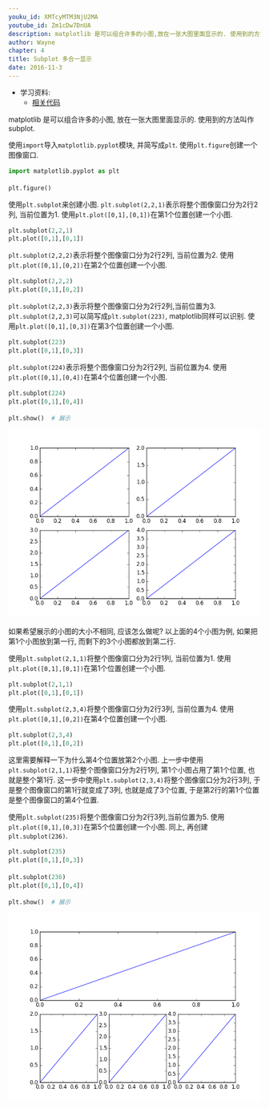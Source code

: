 ```yaml
---
youku_id: XMTcyMTM3NjU2MA
youtube_id: Zm1cDw7DnUA
description: matplotlib 是可以组合许多的小图,放在一张大图里面显示的. 使用到的方法叫作 subplot.
author: Wayne
chapter: 4
title: Subplot 多合一显示
date: 2016-11-3
---
```

* 学习资料:
  * [相关代码](https://github.com/MorvanZhou/tutorials/blob/master/matplotlibTUT/plt15_subplot.py)

matplotlib 是可以组合许多的小图, 放在一张大图里面显示的. 使用到的方法叫作 subplot.  

使用`import`导入`matplotlib.pyplot`模块, 并简写成`plt`. 使用`plt.figure`创建一个图像窗口.

```python
import matplotlib.pyplot as plt

plt.figure()
```

使用`plt.subplot`来创建小图. `plt.subplot(2,2,1)`表示将整个图像窗口分为2行2列, 当前位置为1. 使用`plt.plot([0,1],[0,1])`在第1个位置创建一个小图.

```python
plt.subplot(2,2,1)
plt.plot([0,1],[0,1])
```

`plt.subplot(2,2,2)`表示将整个图像窗口分为2行2列, 当前位置为2. 使用`plt.plot([0,1],[0,2])`在第2个位置创建一个小图.

```python
plt.subplot(2,2,2)
plt.plot([0,1],[0,2])
```

`plt.subplot(2,2,3)`表示将整个图像窗口分为2行2列,当前位置为3. `plt.subplot(2,2,3)`可以简写成`plt.subplot(223)`, matplotlib同样可以识别. 使用`plt.plot([0,1],[0,3])`在第3个位置创建一个小图.

```python
plt.subplot(223)
plt.plot([0,1],[0,3])
```

`plt.subplot(224)`表示将整个图像窗口分为2行2列, 当前位置为4. 使用`plt.plot([0,1],[0,4])`在第4个位置创建一个小图.   

```python
plt.subplot(224)
plt.plot([0,1],[0,4])

plt.show()  # 展示
```

<img class="course-image" src="/static/results/plt/4_1_1.png">

如果希望展示的小图的大小不相同, 应该怎么做呢?
以上面的4个小图为例, 如果把第1个小图放到第一行, 而剩下的3个小图都放到第二行.  

使用`plt.subplot(2,1,1)`将整个图像窗口分为2行1列, 当前位置为1.
使用`plt.plot([0,1],[0,1])`在第1个位置创建一个小图.

```python
plt.subplot(2,1,1)
plt.plot([0,1],[0,1])
```

使用`plt.subplot(2,3,4)`将整个图像窗口分为2行3列, 当前位置为4. 
使用`plt.plot([0,1],[0,2])`在第4个位置创建一个小图.

```python
plt.subplot(2,3,4)
plt.plot([0,1],[0,2])
```

这里需要解释一下为什么第4个位置放第2个小图. 上一步中使用`plt.subplot(2,1,1)`将整个图像窗口分为2行1列, 第1个小图占用了第1个位置, 也就是整个第1行.
这一步中使用`plt.subplot(2,3,4)`将整个图像窗口分为2行3列, 于是整个图像窗口的第1行就变成了3列, 也就是成了3个位置, 于是第2行的第1个位置是整个图像窗口的第4个位置. 

使用`plt.subplot(235)`将整个图像窗口分为2行3列,当前位置为5.  使用`plt.plot([0,1],[0,3])`在第5个位置创建一个小图.
同上, 再创建`plt.subplot(236)`.

```python
plt.subplot(235)
plt.plot([0,1],[0,3])

plt.subplot(236)
plt.plot([0,1],[0,4])

plt.show()  # 展示
```

<img class="course-image" src="/static/results/plt/4_1_2.png">


